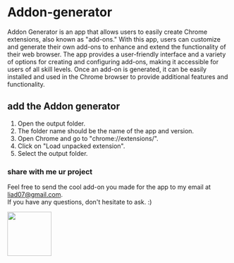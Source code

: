 # Addon-generator
Addon Generator is an app that allows users to easily create Chrome extensions, also known as "add-ons." With this app, users can customize and generate their own add-ons to enhance and extend the functionality of their web browser. The app provides a user-friendly interface and a variety of options for creating and configuring add-ons, making it accessible for users of all skill levels. Once an add-on is generated, it can be easily installed and used in the Chrome browser to provide additional features and functionality.
## add the Addon generator
1) Open the output folder.
2) The folder name should be the name of the app and version.
3) Open Chrome and go to "chrome://extensions/".
4) Click on "Load unpacked extension".
5) Select the output folder.

### share with me ur project
Feel free to send the cool add-on you made for the app to my email at liad07@gmail.com.                                                                               
If you have any questions, don't hesitate to ask. :)                                                                                                                         


<img src="https://raw.githubusercontent.com/liad07/Addon-generator/main/logo.ico" width=100 height=100></img>
